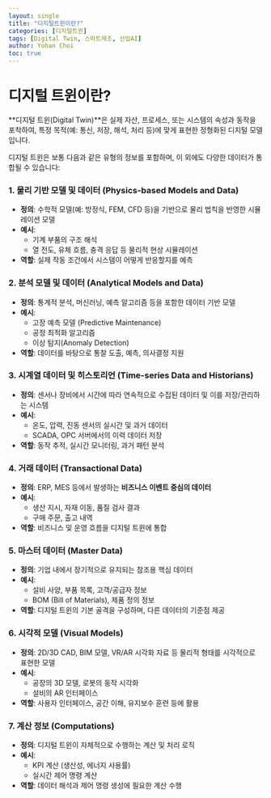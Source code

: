```yaml
---
layout: single
title: "디지털트윈이란?"
categories: [디지털트윈]
tags: [Digital Twin, 스마트제조, 산업AI]
author: Yohan Choi
toc: true
---
```



# 디지털 트윈이란?
**디지털 트윈(Digital Twin)**은 실제 자산, 프로세스, 또는 시스템의 속성과 동작을 포착하여, 특정 목적(예: 통신, 저장, 해석, 처리 등)에 맞게 표현한 정형화된 디지털 모델입니다.

디지털 트윈은 보통 다음과 같은 유형의 정보를 포함하며, 이 외에도 다양한 데이터가 통합될 수 있습니다:

### 1. **물리 기반 모델 및 데이터 (Physics-based Models and Data)**

- **정의**: 수학적 모델(예: 방정식, FEM, CFD 등)을 기반으로 물리 법칙을 반영한 시뮬레이션 모델
- **예시**:
    - 기계 부품의 구조 해석
    - 열 전도, 유체 흐름, 충격 응답 등 물리적 현상 시뮬레이션
- **역할**: 실제 작동 조건에서 시스템이 어떻게 반응할지를 예측

### 2. **분석 모델 및 데이터 (Analytical Models and Data)**

- **정의**: 통계적 분석, 머신러닝, 예측 알고리즘 등을 포함한 데이터 기반 모델
- **예시**:
    - 고장 예측 모델 (Predictive Maintenance)
    - 공정 최적화 알고리즘
    - 이상 탐지(Anomaly Detection)
- **역할**: 데이터를 바탕으로 통찰 도출, 예측, 의사결정 지원

### 3. **시계열 데이터 및 히스토리언 (Time-series Data and Historians)**

- **정의**: 센서나 장비에서 시간에 따라 연속적으로 수집된 데이터 및 이를 저장/관리하는 시스템
- **예시**:
    - 온도, 압력, 진동 센서의 실시간 및 과거 데이터
    - SCADA, OPC 서버에서의 이력 데이터 저장
- **역할**: 동작 추적, 실시간 모니터링, 과거 패턴 분석

### 4. **거래 데이터 (Transactional Data)**

- **정의**: ERP, MES 등에서 발생하는 **비즈니스 이벤트 중심의 데이터**
- **예시**:
    - 생산 지시, 자재 이동, 품질 검사 결과
    - 구매 주문, 출고 내역
- **역할**: 비즈니스 및 운영 흐름을 디지털 트윈에 통합

### 5. **마스터 데이터 (Master Data)**

- **정의**: 기업 내에서 장기적으로 유지되는 참조용 핵심 데이터
- **예시**:
    - 설비 사양, 부품 목록, 고객/공급자 정보
    - BOM (Bill of Materials), 제품 정의 정보
- **역할**: 디지털 트윈의 기본 골격을 구성하며, 다른 데이터의 기준점 제공

### 6. **시각적 모델 (Visual Models)**

- **정의**: 2D/3D CAD, BIM 모델, VR/AR 시각화 자료 등 물리적 형태를 시각적으로 표현한 모델
- **예시**:
    - 공장의 3D 모델, 로봇의 동작 시각화
    - 설비의 AR 인터페이스
- **역할**: 사용자 인터페이스, 공간 이해, 유지보수 훈련 등에 활용

### 7. **계산 정보 (Computations)**

- **정의**: 디지털 트윈이 자체적으로 수행하는 계산 및 처리 로직
- **예시**:
    - KPI 계산 (생산성, 에너지 사용률)
    - 실시간 제어 명령 계산
- **역할**: 데이터 해석과 제어 명령 생성에 필요한 계산 수행


